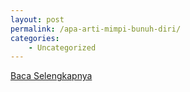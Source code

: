 ```yaml
---
layout: post
permalink: /apa-arti-mimpi-bunuh-diri/
categories:
    - Uncategorized
---
```


[Baca Selengkapnya](/09)